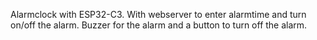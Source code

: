 Alarmclock with ESP32-C3. With webserver to enter alarmtime and turn on/off the alarm. Buzzer for the alarm and a button to turn off the alarm.

